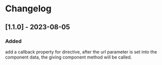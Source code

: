 # Changelog

## [1.1.0] - 2023-08-05
### Added
add a callback property for directive, after the url parameter is set into the component data, the giving component method will be called.

